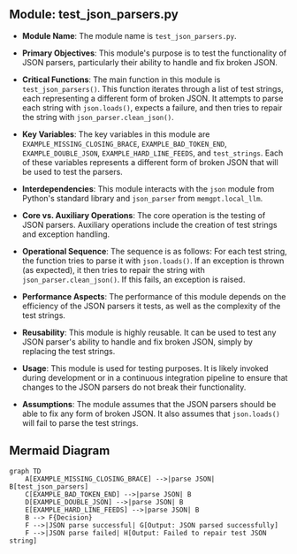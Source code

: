 ## Module: test_json_parsers.py
- **Module Name**: The module name is `test_json_parsers.py`.

- **Primary Objectives**: This module's purpose is to test the functionality of JSON parsers, particularly their ability to handle and fix broken JSON.

- **Critical Functions**: The main function in this module is `test_json_parsers()`. This function iterates through a list of test strings, each representing a different form of broken JSON. It attempts to parse each string with `json.loads()`, expects a failure, and then tries to repair the string with `json_parser.clean_json()`.

- **Key Variables**: The key variables in this module are `EXAMPLE_MISSING_CLOSING_BRACE`, `EXAMPLE_BAD_TOKEN_END`, `EXAMPLE_DOUBLE_JSON`, `EXAMPLE_HARD_LINE_FEEDS`, and `test_strings`. Each of these variables represents a different form of broken JSON that will be used to test the parsers.

- **Interdependencies**: This module interacts with the `json` module from Python's standard library and `json_parser` from `memgpt.local_llm`.

- **Core vs. Auxiliary Operations**: The core operation is the testing of JSON parsers. Auxiliary operations include the creation of test strings and exception handling.

- **Operational Sequence**: The sequence is as follows: For each test string, the function tries to parse it with `json.loads()`. If an exception is thrown (as expected), it then tries to repair the string with `json_parser.clean_json()`. If this fails, an exception is raised.

- **Performance Aspects**: The performance of this module depends on the efficiency of the JSON parsers it tests, as well as the complexity of the test strings.

- **Reusability**: This module is highly reusable. It can be used to test any JSON parser's ability to handle and fix broken JSON, simply by replacing the test strings.

- **Usage**: This module is used for testing purposes. It is likely invoked during development or in a continuous integration pipeline to ensure that changes to the JSON parsers do not break their functionality.

- **Assumptions**: The module assumes that the JSON parsers should be able to fix any form of broken JSON. It also assumes that `json.loads()` will fail to parse the test strings.
## Mermaid Diagram
```mermaid
graph TD
    A[EXAMPLE_MISSING_CLOSING_BRACE] -->|parse JSON| B[test_json_parsers]
    C[EXAMPLE_BAD_TOKEN_END] -->|parse JSON| B
    D[EXAMPLE_DOUBLE_JSON] -->|parse JSON| B
    E[EXAMPLE_HARD_LINE_FEEDS] -->|parse JSON| B
    B --> F{Decision}
    F -->|JSON parse successful| G[Output: JSON parsed successfully]
    F -->|JSON parse failed| H[Output: Failed to repair test JSON string]
```
